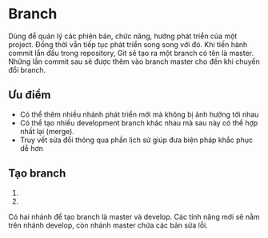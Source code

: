 # Branch
Dùng để quản lý các phiên bản, chức năng, hướng phát triển của một project. Đồng thời vẫn tiếp tục phát triển song song với đó.
Khi tiến hành commit lần đầu trong repository, Git sẽ tạo ra một branch có tên là master. Những lần commit sau sẽ được thêm vào branch master cho đến khi chuyển đổi branch.
## Ưu điểm
- Có thể thêm nhiều nhánh phát triển mới mà không bị ảnh hưởng tới nhau
- Có thể tạo nhiều development branch khác nhau mà sau này có thể hợp nhất lại (merge).
- Truy vết sửa đổi thông qua phần lịch sử giúp đưa biện pháp khắc phục dễ hơn

## Tạo branch
1. 
2. 
Có hai nhánh để tạo branch là master và develop. Các tính năng mới sẽ nằm trên nhánh develop, còn nhánh master chứa các bản sửa lỗi.

